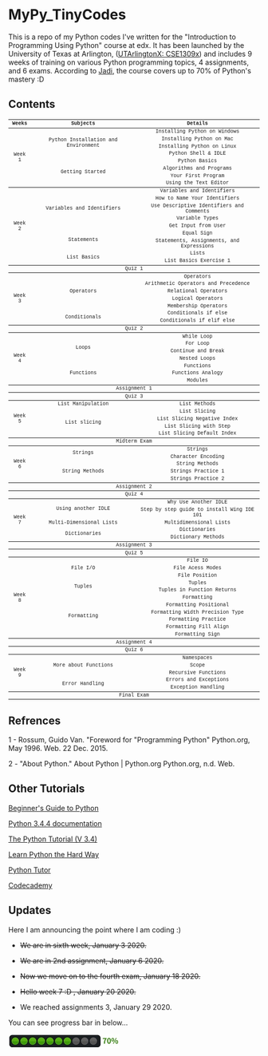 # MyPy_TinyCodes

This is a repo of my Python codes I've written for the "Introduction to Programming Using Python" course at edx.
It has been launched by the University of Texas at Arlington, 
([UTArlingtonX: CSE1309x](https://courses.edx.org/courses/course-v1:UTArlingtonX+CSE1309x+1T2018/course/))
and includes 9 weeks of training on various Python programming topics, 4 assignments, and 6 exams. 
According to [Jadi](https://github.com/jadijadi), the course covers up to 70% of Python's mastery :D

## Contents

<font size="0.5" face="Courier New">
<table align="center">
    <thead>
        <tr>
            <th align="center">Weeks</th>
            <th align="center">Subjects</th>
            <th align="center">Details</th>
        </tr>
    </thead>
    <tbody>
        <tr>
            <td rowspan=8 align="center">Week 1</td>
            <td rowspan=4  align="center">Python Installation and Environment</td>
            <td align="center">Installing Python on Windows</td>
        </tr>
        <tr>
            <td align="center">Installing Python on Mac</td>
        </tr>
		<tr>
            <td align="center">Installing Python on Linux</td>
        </tr>
		<tr>
            <td align="center">Python Shell & IDLE</td>
        </tr>
        <tr>
            <td rowspan=4 align="center">Getting Started</td>
            <td align="center">Python Basics</td>
        </tr>
        <tr>
            <td align="center">Algorithms and Programs</td>
        </tr>
		<tr>
            <td align="center">Your First Program</td>
        </tr>
		<tr>
            <td align="center">Using the Text Editor</td>
        </tr>
    </tbody>
	<tbody>
        <tr>
            <td rowspan=9 align="center">Week 2</td>
            <td rowspan=5  align="center">Variables and Identifiers</td>
            <td align="center">Variables and Identifiers</td>
        </tr>
        <tr>
            <td align="center">How to Name Your Identifiers</td>
        </tr>
		<tr>
            <td align="center">Use Descriptive Identifiers and Comments</td>
        </tr>
		<tr>
            <td align="center">Variable Types</td>
        </tr>
		<tr>
            <td align="center">Get Input from User</td>
        </tr>
        <tr>
            <td rowspan=2 align="center">Statements</td>
            <td align="center">Equal Sign</td>
        </tr>
        <tr>
            <td align="center">Statements, Assignments, and Expressions</td>
        </tr>
        <tr>
            <td rowspan=2 align="center">List Basics</td>
            <td align="center">Lists</td>
        </tr>
        <tr>
            <td align="center">List Basics Exercise 1</td>
        </tr>
    </tbody>
	<tbody>
        <tr>
            <td colspan=3 align="center">Quiz 1</td>
        </tr>
    </tbody>
	<tbody>
        <tr>
            <td rowspan=7 align="center">Week 3</td>
            <td rowspan=5  align="center">Operators</td>
            <td align="center">Operators</td>
        </tr>
        <tr>
            <td align="center">Arithmetic Operators and Precedence</td>
        </tr>
		<tr>
            <td align="center">Relational Operators</td>
        </tr>
		<tr>
            <td align="center">Logical Operators</td>
        </tr>
		<tr>
            <td align="center">Membership Operators</td>
        </tr>
        <tr>
            <td rowspan=2 align="center">Conditionals</td>
            <td align="center">Conditionals if else</td>
        </tr>
        <tr>
            <td align="center">Conditionals if elif else</td>
        </tr>
    </tbody>
	<tbody>
        <tr>
            <td colspan=3 align="center">Quiz 2</td>
        </tr>
    </tbody>
	<tbody>
        <tr>
            <td rowspan=7 align="center">Week 4</td>
            <td rowspan=4  align="center">Loops</td>
            <td align="center">While Loop</td>
        </tr>
        <tr>
            <td align="center">For Loop</td>
        </tr>
		<tr>
            <td align="center">Continue and Break</td>
        </tr>
		<tr>
            <td align="center">Nested Loops</td>
        </tr>
        <tr>
            <td rowspan=3 align="center">Functions</td>
            <td align="center">Functions</td>
        </tr>
        <tr>
            <td align="center">Functions Analogy</td>
        </tr>
		<tr>
            <td align="center">Modules</td>
        </tr>
    </tbody>
	<tbody>
        <tr>
            <td colspan=3 align="center">Assignment 1</td>
        </tr>
    </tbody>
	<tbody>
        <tr>
            <td colspan=3 align="center">Quiz 3</td>
        </tr>
    </tbody>
	<tbody>
        <tr>
            <td rowspan=5 align="center">Week 5</td>
            <td rowspan=1  align="center">List Manipulation</td>
            <td align="center">List Methods</td>
        </tr>
        <tr>
            <td rowspan=4 align="center">List slicing</td>
            <td align="center">List Slicing</td>
        </tr>
        <tr>
            <td align="center">List Slicing Negative Index</td>
        </tr>
		<tr>
            <td align="center">List Slicing with Step</td>
        </tr>
		<tr>
            <td align="center">List Slicing Default Index</td>
        </tr>
    </tbody>
	<tbody>
        <tr>
            <td colspan=3 align="center">Midterm Exam</td>
        </tr>
    </tbody>
	<tbody>
        <tr>
            <td rowspan=5 align="center">Week 6</td>
            <td rowspan=2  align="center">Strings</td>
            <td align="center">Strings</td>
        </tr>
        <tr>
            <td align="center">Character Encoding</td>
        </tr>
        <tr>
            <td rowspan=3 align="center">String Methods</td>
            <td align="center">String Methods</td>
        </tr>
        <tr>
            <td align="center">Strings Practice 1</td>
        </tr>
		<tr>
            <td align="center">Strings Practice 2</td>
        </tr>
    </tbody>
	<tbody>
        <tr>
            <td colspan=3 align="center">Assignment 2</td>
        </tr>
    </tbody>
	<tbody>
        <tr>
            <td colspan=3 align="center">Quiz 4</td>
        </tr>
    </tbody>
	<tbody>
        <tr>
            <td rowspan=5 align="center">Week 7</td>
            <td rowspan=2  align="center">Using another IDLE</td>
            <td align="center">Why Use Another IDLE</td>
        </tr>
        <tr>
            <td align="center">Step by step guide to install Wing IDE 101</td>
        </tr>
        <tr>
            <td rowspan=1 align="center">Multi-Dimensional Lists</td>
            <td align="center">Multidimensional Lists</td>
        </tr>
		<tr>
            <td rowspan=2 align="center">Dictionaries</td>
            <td align="center">Dictionaries</td>
        </tr>
        <tr>
            <td align="center">Dictionary Methods</td>
        </tr>
    </tbody>
	<tbody>
        <tr>
            <td colspan=3 align="center">Assignment 3</td>
        </tr>
    </tbody>
	<tbody>
        <tr>
            <td colspan=3 align="center">Quiz 5</td>
        </tr>
    </tbody>
	<tbody>
        <tr>
            <td rowspan=11 align="center">Week 8</td>
            <td rowspan=3  align="center">File I/O</td>
            <td align="center">File IO</td>
        </tr>
        <tr>
            <td align="center">File Acess Modes</td>
        </tr>
		<tr>
            <td align="center">File Position</td>
        </tr>
        <tr>
            <td rowspan=2 align="center">Tuples</td>
            <td align="center">Tuples</td>
        </tr>
		<tr>
            <td align="center">Tuples in Function Returns</td>
        </tr>
		<tr>
            <td rowspan=6 align="center">Formatting</td>
            <td align="center">Formatting</td>
        </tr>
        <tr>
            <td align="center">Formatting Positional</td>
        </tr>
		<tr>
            <td align="center">Formatting Width Precision Type</td>
        </tr>
		<tr>
            <td align="center">Formatting Practice</td>
        </tr>
		<tr>
            <td align="center">Formatting Fill Align</td>
        </tr>
		<tr>
            <td align="center">Formatting Sign</td>
        </tr>
    </tbody>
	<tbody>
        <tr>
            <td colspan=3 align="center">Assignment 4</td>
        </tr>
    </tbody>
	<tbody>
        <tr>
            <td colspan=3 align="center">Quiz 6</td>
        </tr>
    </tbody>
	<tbody>
        <tr>
            <td rowspan=5 align="center">Week 9</td>
            <td rowspan=3  align="center">More about Functions</td>
            <td align="center">Namespaces</td>
        </tr>
        <tr>
            <td align="center">Scope</td>
        </tr>
		<tr>
            <td align="center">Recursive Functions</td>
        </tr>
		<tr>
            <td rowspan=2 align="center">Error Handling</td>
            <td align="center">Errors and Exceptions</td>
        </tr>
        <tr>
            <td align="center">Exception Handling</td>
        </tr>
    </tbody>
	<tbody>
        <tr>
            <td colspan=3 align="center">Final Exam</td>
        </tr>
    </tbody>
</table>
</font>

## Refrences

1 - Rossum, Guido Van. "Foreword for "Programming Python" Python.org, May 1996. Web. 22 Dec. 2015.

2 - "About Python." About Python | Python.org  Python.org, n.d. Web.

## Other Tutorials

[Beginner's Guide to Python](https://wiki.python.org/moin/BeginnersGuide)

[Python 3.4.4 documentation](https://docs.python.org/3.4/)

[The Python Tutorial (V 3.4)](https://docs.python.org/3.4/tutorial/)

[Learn Python the Hard Way](http://learnpythonthehardway.org/book/)

[Python Tutor](http://www.pythontutor.com/visualize.html#mode=edit)

[Codecademy](https://www.codecademy.com/)

## Updates

Here I am announcing the point where I am coding :)

- ~~We are in sixth week, January 3 2020.~~

- ~~We are in 2nd assignment, January 6 2020.~~

- ~~Now we move on to the fourth exam, January 18 2020.~~

- ~~Hello week 7 :D , January 20 2020.~~

- We reached assignments 3, January 29 2020.

You can see progress bar in below...

![alt text](./.vscode/70percent.jpg)